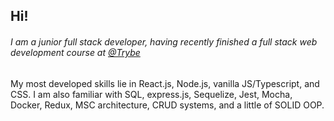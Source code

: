 ## Hi!

###### I am a junior full stack developer, having recently finished a full stack web development course at [@Trybe](https://github.com/betrybe)

My most developed skills lie in React.js, Node.js, vanilla JS/Typescript, and CSS. 
I am also familiar with SQL, express.js, Sequelize, Jest, Mocha, Docker, Redux, MSC architecture, CRUD systems, and a little of SOLID OOP.
<!--
**BernardoTomas/BernardoTomas** is a ✨ _special_ ✨ repository because its `README.md` (this file) appears on your GitHub profile.

Here are some ideas to get you started:

- 🔭 I’m currently working on ...
- 🌱 I’m currently learning ...
- 👯 I’m looking to collaborate on ...
- 🤔 I’m looking for help with ...
- 💬 Ask me about ...
- 📫 How to reach me: ...
- 😄 Pronouns: ...
- ⚡ Fun fact: ...
-->

